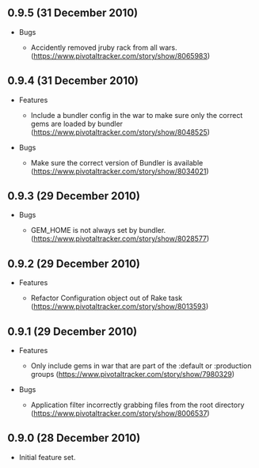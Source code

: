 ## 0.9.5 (31 December 2010)

* Bugs

  * Accidently removed jruby rack from all wars. (https://www.pivotaltracker.com/story/show/8065983)

## 0.9.4 (31 December 2010)

* Features

  * Include a bundler config in the war to make sure only the correct gems are loaded by bundler (https://www.pivotaltracker.com/story/show/8048525)

* Bugs

  * Make sure the correct version of Bundler is available (https://www.pivotaltracker.com/story/show/8034021)

## 0.9.3 (29 December 2010)

* Bugs

  * GEM_HOME is not always set by bundler. (https://www.pivotaltracker.com/story/show/8028577)

## 0.9.2 (29 December 2010)

* Features

  * Refactor Configuration object out of Rake task (https://www.pivotaltracker.com/story/show/8013593)

## 0.9.1 (29 December 2010)

* Features

  * Only include gems in war that are part of the :default or :production groups (https://www.pivotaltracker.com/story/show/7980329)

* Bugs

  * Application filter incorrectly grabbing files from the root directory (https://www.pivotaltracker.com/story/show/8006537)

## 0.9.0 (28 December 2010)

* Initial feature set.

